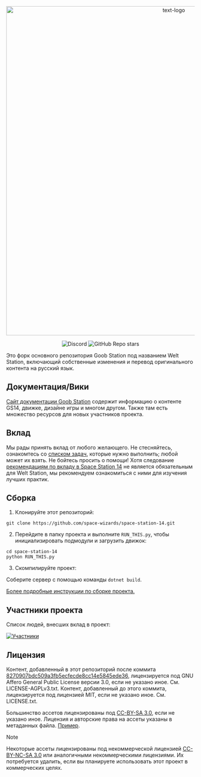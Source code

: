 <div class="header" align="center">  
<img alt="text-logo" width="880" height="auto" src="ничего">

![Discord](https://img.shields.io/discord/1243455873989349448?style=for-the-badge&logo=discord&logoColor=white)  ![GitHub Repo stars](https://img.shields.io/github/stars/Open-Space14/space-station-14?style=for-the-badge&logo=github&logoColor=white) 

</div>

Это форк основного репозитория Goob Station под названием Welt Station, включающий собственные изменения и перевод оригинального контента на русский язык.

## Документация/Вики

[Сайт документации Goob Station](https://docs.goobstation.com/) содержит информацию о контенте GS14, движке, дизайне игры и многом другом. Также там есть множество ресурсов для новых участников проекта.

## Вклад

Мы рады принять вклад от любого желающего. Не стесняйтесь, ознакомтесь со [списком задач](https://github.com/orgs/Open-Space14/projects/1), которые нужно выполнить; любой может их взять. Не бойтесь просить о помощи!
Хотя следование [рекомендациям по вкладу в Space Station 14](https://docs.spacestation14.com/en/general-development/codebase-info/pull-request-guidelines.html) не является обязательным для Welt Station, мы рекомендуем ознакомиться с ними для изучения лучших практик.

## Сборка

1. Клонируйте этот репозиторий:  
```shell
git clone https://github.com/space-wizards/space-station-14.git
```

2. Перейдите в папку проекта и выполните `RUN_THIS.py`, чтобы инициализировать подмодули и загрузить движок:  
```shell
cd space-station-14
python RUN_THIS.py
```

3. Скомпилируйте проект:  

Соберите сервер с помощью команды `dotnet build`.

[Более подробные инструкции по сборке проекта.](https://docs.goobstation.com/en/general-development/setup.html)

## Участники проекта

Список людей, внесших вклад в проект:

[![Участники](https://contrib.rocks/image?repo=Open-Space14/space-station-14)](https://github.com/Open-Space14/space-station-14/graphs/contributors)

## Лицензия

Контент, добавленный в этот репозиторий после коммита [8270907bdc509a3fb5ecfecde8cc14e5845ede36](https://github.com/Open-Space14/space-station-14/commit/8270907bdc509a3fb5ecfecde8cc14e5845ede36), лицензируется под GNU Affero General Public License версии 3.0, если не указано иное. См. LICENSE-AGPLv3.txt. Контент, добавленный до этого коммита, лицензируется под лицензией MIT, если не указано иное. См. LICENSE.txt.

Большинство ассетов лицензированы под [CC-BY-SA 3.0](https://creativecommons.org/licenses/by-sa/3.0/), если не указано иное. Лицензия и авторские права на ассеты указаны в метаданных файла. [Пример](https://github.com/space-wizards/space-station-14/blob/master/Resources/Textures/Objects/Tools/crowbar.rsi/meta.json).

> [!NOTE]
> Некоторые ассеты лицензированы под некоммерческой лицензией [CC-BY-NC-SA 3.0](https://creativecommons.org/licenses/by-nc-sa/3.0/) или аналогичными некоммерческими лицензиями. Их потребуется удалить, если вы планируете использовать этот проект в коммерческих целях.
